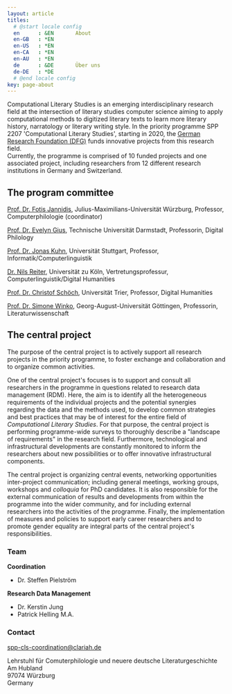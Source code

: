 ```yaml
---
layout: article
titles:
  # @start locale config
  en      : &EN       About
  en-GB   : *EN
  en-US   : *EN
  en-CA   : *EN
  en-AU   : *EN
  de      : &DE       Über uns
  de-DE   : *DE
  # @end locale config
key: page-about
---
```

Computational Literary Studies is an emerging interdisciplinary research field at the intersection of literary studies computer science aiming to apply computational methods to digitized literary texts to learn more literary history, narratology or literary writing style. In the priority programme SPP 2207 'Computational Literary Studies', starting in 2020, the [German Research Foundation (DFG)](https://www.dfg.de/) funds innovative projects from this research field.  
Currently, the programme is comprised of 10 funded projects and one associated project, including researchers from 12 different research institutions in Germany and Switzerland.

## The program committee

[Prof. Dr. Fotis Jannidis](http://www.jannidis.de), Julius-Maximilians-Universität Würzburg, Professor, Computerphilologie (coordinator)

[Prof. Dr. Evelyn Gius](https://www.linglit.tu-darmstadt.de/institutlinglit/mitarbeitende/gius/), Technische Universität Darmstadt, Professorin, Digital Philology

[Prof. Dr. Jonas Kuhn](http://www.ims.uni-stuttgart.de/institut/mitarbeiter/jonas/), Universität Stuttgart, Professor, Informatik/Computerlinguistik

[Dr. Nils Reiter](http://www.nilsreiter.de), Universität zu Köln, Vertretungsprofessur, Computerlinguistik/Digital Humanities

[Prof. Dr. Christof Schöch](https://christof-schoech.de), Universität Trier, Professor, Digital Humanities

[Prof. Dr. Simone Winko](https://www.uni-goettingen.de/de/11871.html), Georg-August-Universität Göttingen, Professorin, Literaturwissenschaft

## The central project
The purpose of the central project is to actively support all research projects in the priority programme, to foster exchange and collaboration and to organize common activities.

One of the central project's focuses is to support and consult all researchers in the programme in questions related to research data management (RDM). Here, the aim is to identify all the heterogeneous requirements of the individual projects and the potential synergies regarding the data and the methods used, to develop common strategies and best practices that may be of interest for the entire field of *Computational Literary Studies*. For that purpose, the central project is performing programme-wide surveys to thoroughly describe a "landscape of requirements" in the research field. Furthermore, technological and infrastructural developments are constantly monitored to inform the researchers about new possibilities or to offer innovative infrastructural components.

The central project is organizing central events, networking opportunities inter-project communication; including general meetings, working groups, workshops and *colloquia* for PhD candidates. It is also responsible for the external communication of results and developments from within the programme into the wider community, and for including external researchers into the activities of the programme. Finally, the implementation of measures and policies to support early career researchers and to promote gender equality are integral parts of the central project's responsibilities.  

### Team
**Coordination**
- Dr. Steffen Pielström

**Research Data Management**
- Dr. Kerstin Jung
- Patrick Helling M.A.

### Contact

spp-cls-coordination@clariah.de

Lehrstuhl für Comuterphilologie und neuere deutsche Literaturgeschichte\
Am Hubland\
97074 Würzburg\
Germany

